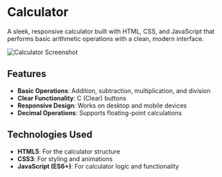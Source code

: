 # Calculator 

A sleek, responsive calculator built with HTML, CSS, and JavaScript that performs basic arithmetic operations with a clean, modern interface.

![Calculator Screenshot](https://i.postimg.cc/BQZLfdQz/Screenshot-2025-08-21-121601.png) <!-- Add your screenshot if available -->

## Features

- **Basic Operations**: Addition, subtraction, multiplication, and division
- **Clear Functionality**: C (Clear) buttons
- **Responsive Design**: Works on desktop and mobile devices
- **Decimal Operations**: Supports floating-point calculations

## Technologies Used

- **HTML5**: For the calculator structure
- **CSS3**: For styling and animations
- **JavaScript (ES6+)**: For calculator logic and functionality
